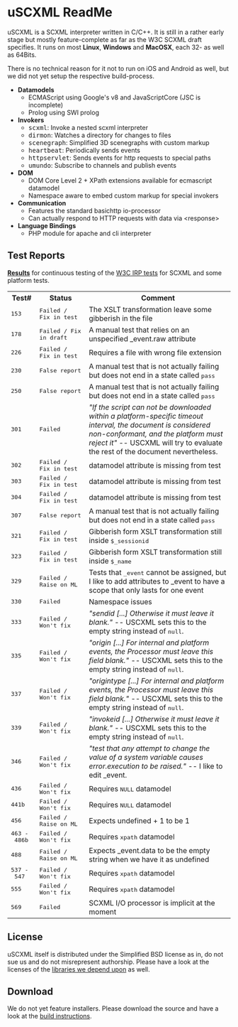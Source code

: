 # uSCXML ReadMe

uSCXML is a SCXML interpreter written in C/C++. It is still in a rather early stage but mostly
feature-complete as far as the W3C SCXML draft specifies. It runs on most <b>Linux</b>,
<b>Windows</b> and <b>MacOSX</b>, each 32- as well as 64Bits. 

There is no technical reason for it not to run on iOS and Android as well, but we did not yet setup
the respective build-process.

   * <b>Datamodels</b>
       * ECMAScript using Google's v8 and JavaScriptCore (JSC is incomplete)
       * Prolog using SWI prolog
   * <b>Invokers</b>
       * <tt>scxml</tt>: Invoke a nested scxml interpreter
       * <tt>dirmon</tt>: Watches a directory for changes to files
       * <tt>scenegraph</tt>: Simplified 3D scenegraphs with custom markup
       * <tt>heartbeat</tt>: Periodically sends events
       * <tt>httpservlet</tt>: Sends events for http requests to special paths
       * <tt>umundo</tt>: Subscribe to channels and publish events
   * <b>DOM</b>
       * DOM Core Level 2 + XPath extensions available for ecmascript datamodel
       * Namespace aware to embed custom markup for special invokers
   * <b>Communication</b>
       * Features the standard basichttp io-processor
       * Can actually respond to HTTP requests with data via &lt;response>
   * <b>Language Bindings</b>
       * PHP module for apache and cli interpreter

## Test Reports

<b>[Results](http://uscxml.tk.informatik.tu-darmstadt.de/cdash/index.php?project=uscxml)</b> for continuous testing of the 
[W3C IRP tests](http://www.w3.org/Voice/2013/scxml-irp/) for SCXML and some platform tests.

<table>
	<tr><th>Test#</th><th>Status</th><th>Comment</th></tr>
	<tr><td><tt>153</tt></td><td><tt>Failed / Fix&nbsp;in&nbsp;test</tt></td>
		<td>The XSLT transformation leave some gibberish in the file</td>
	<tr><td><tt>178</tt></td><td><tt>Failed / Fix in draft</tt></td>
		<td>A manual test that relies on an unspecified _event.raw attribute</td>
	<tr><td><tt>226</tt></td><td><tt>Failed / Fix&nbsp;in&nbsp;test</tt></td>
		<td>Requires a file with wrong file extension</td>
	<tr><td><tt>230</tt></td><td><tt>False report</tt></td>
		<td>A manual test that is not actually failing but does not end in a state called <tt>pass</tt></td>
	<tr><td><tt>250</tt></td><td><tt>False report</tt></td>
		<td>A manual test that is not actually failing but does not end in a state called <tt>pass</tt></td>
	<tr><td><tt>301</tt></td><td><tt>Failed</tt></td>
		<td><i>"If the script can not be downloaded within a platform-specific timeout interval, the document 
			is considered non-conformant, and the platform must reject it"</i> -- USCXML will try to evaluate the 
			rest of the document nevertheless.</td>
	</tr>
	<tr><td><tt>302</tt></td><td><tt>Failed / Fix&nbsp;in&nbsp;test</tt></td>
		<td>datamodel attribute is missing from test</td>
	<tr><td><tt>303</tt></td><td><tt>Failed / Fix&nbsp;in&nbsp;test</tt></td>
		<td>datamodel attribute is missing from test</td>
	<tr><td><tt>304</tt></td><td><tt>Failed / Fix&nbsp;in&nbsp;test</tt></td>
		<td>datamodel attribute is missing from test</td>
	<tr><td><tt>307</tt></td><td><tt>False report</tt></td>
		<td>A manual test that is not actually failing but does not end in a state called <tt>pass</tt></td>
	<tr><td><tt>321</tt></td><td><tt>Failed / Fix&nbsp;in&nbsp;test</tt></td>
		<td>Gibberish form XSLT transformation still inside <tt>$_sessionid</tt></td>
	<tr><td><tt>323</tt></td><td><tt>Failed / Fix&nbsp;in&nbsp;test</tt></td>
		<td>Gibberish form XSLT transformation still inside <tt>$_name</tt></td>
	<tr><td><tt>329</tt></td><td><tt>Failed / Raise&nbsp;on&nbsp;ML</tt></td>
		<td>Tests that <tt>_event</tt> cannot be assigned, but I like to add attributes to _event to have a 
			scope that only lasts for one event</td>
	<tr><td><tt>330</tt></td><td><tt>Failed</tt></td>
		<td>Namespace issues</td>
	<tr><td><tt>333</tt></td><td><tt>Failed / Won't&nbsp;fix</tt></td>
		<td><i>"sendid [...] Otherwise it must leave it blank."</i> -- USCXML sets this to the empty string instead of <tt>null</tt>.</td>
	<tr><td><tt>335</tt></td><td><tt>Failed / Won't&nbsp;fix</tt></td>
		<td><i>"origin [...] For internal and platform events, the Processor must leave this field blank."</i> -- USCXML sets this to the empty string instead of <tt>null</tt>.</td>
	<tr><td><tt>337</tt></td><td><tt>Failed / Won't&nbsp;fix</tt></td>
		<td><i>"origintype [...] For internal and platform events, the Processor must leave this field blank."</i> -- USCXML sets this to the empty string instead of <tt>null</tt>.</td>
	<tr><td><tt>339</tt></td><td><tt>Failed / Won't&nbsp;fix</tt></td>
		<td><i>"invokeid [...] Otherwise it must leave it blank."</i> -- USCXML sets this to the empty string instead of <tt>null</tt>.</td>
	<tr><td><tt>346</tt></td><td><tt>Failed / Won't&nbsp;fix</tt></td>
		<td><i>"test that any attempt to change the value of a system variable causes error.execution to be raised."</i> -- I like to edit _event.</td>
	<tr><td><tt>436</tt></td><td><tt>Failed / Won't&nbsp;fix</tt></td>
		<td>Requires <tt>NULL</tt> datamodel</td>
	<tr><td><tt>441b</tt></td><td><tt>Failed / Won't&nbsp;fix</tt></td>
		<td>Requires <tt>NULL</tt> datamodel</td>
	<tr><td><tt>456</tt></td><td><tt>Failed / Raise&nbsp;on&nbsp;ML</tt></td>
		<td>Expects undefined + 1 to be 1</td>
	<tr><td><tt>463&nbsp;-&nbsp;486b</tt></td><td><tt>Failed / Won't&nbsp;fix</tt></td>
		<td>Requires <tt>xpath</tt> datamodel</td>
	<tr><td><tt>488</tt></td><td><tt>Failed / Raise&nbsp;on&nbsp;ML</tt></td>
		<td>Expects _event.data to be the empty string when we have it as undefined</td>
	<tr><td><tt>537&nbsp;-&nbsp;547</tt></td><td><tt>Failed / Won't&nbsp;fix</tt></td>
		<td>Requires <tt>xpath</tt> datamodel</td>
	<tr><td><tt>555</tt></td><td><tt>Failed / Won't&nbsp;fix</tt></td>
		<td>Requires <tt>xpath</tt> datamodel</td>
	<tr><td><tt>569</tt></td><td><tt>Failed</tt></td>
		<td>SCXML I/O processor is implicit at the moment</td>
</table>



## License 

uSCXML itself is distributed under the Simplified BSD license as in, do not sue us and do
not misrepresent authorship. Please have a look at the licenses of the [libraries we depend
upon](https://github.com/tklab-tud/uscxml/blob/master/docs/BUILDING.md#build-dependencies) as well.

## Download

We do not yet feature installers. Please download the source and have a look at the [build
instructions](https://github.com/tklab-tud/umundo/blob/master/docs/BUILDING.md).
